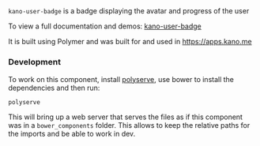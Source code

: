 ## <kano-user-badge>

`kano-user-badge` is a badge displaying the avatar and progress of the user

To view a full documentation and demos: [kano-user-badge](https://kanocomputing.github.io/kano-user-badge)

It is built using Polymer and was built for and used in https://apps.kano.me

### Development

To work on this component, install [polyserve](https://github.com/PolymerLabs/polyserve), use bower to install the dependencies and then run:

```
polyserve
```

This will bring up a web server that serves the files as if this component was in a `bower_components` folder. This allows to keep the relative paths for the imports and be able to work in dev.

